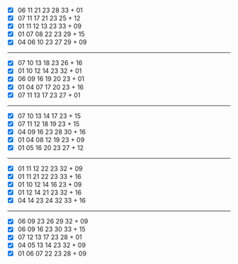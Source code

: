 - [x] 06 11 21 23 28 33 + 01
- [x] 07 11 17 21 23 25 + 12
- [x] 01 11 12 13 23 33 + 09
- [x] 01 07 08 22 23 29 + 15
- [x] 04 06 10 23 27 29 + 09
***
- [x] 07 10 13 18 23 26 + 16
- [x] 01 10 12 14 23 32 + 01
- [x] 06 09 16 19 20 23 + 01
- [x] 01 04 07 17 20 23 + 16
- [x] 07 11 13 17 23 27 + 01
***
- [x] 07 10 13 14 17 23 + 15
- [x] 07 11 12 18 19 23 + 15
- [x] 04 09 16 23 28 30 + 16
- [x] 01 04 08 12 19 23 + 09
- [x] 01 05 16 20 23 27 + 12
***
- [x] 01 11 12 22 23 32 + 09
- [x] 01 11 21 22 23 33 + 16
- [x] 01 10 12 14 16 23 + 09
- [x] 01 12 14 21 23 32 + 16
- [x] 04 14 23 24 32 33 + 16
***
- [x] 06 09 23 26 29 32 + 09
- [x] 06 09 16 23 30 33 + 15
- [x] 07 12 13 17 23 28 + 01
- [x] 04 05 13 14 23 32 + 09
- [x] 01 06 07 22 23 28 + 09
